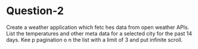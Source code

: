 # Question-2
Create a weather application which fetc hes data from open weather APIs. List the temperatures  and  other meta data  for a selected city for the past 14 days. Kee p pagination o n the list  with a limit of 3  and put infinite scroll. 
